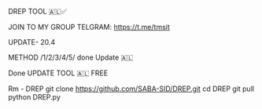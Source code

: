 DREP TOOL 🇦🇱✅

 JOIN  TO MY GROUP TELGRAM:
https://t.me/tmsit

UPDATE- 20.4

METHOD  /1/2/3/4/5/ done Update 🇦🇱

Done UPDATE TOOL 🇦🇱 FREE 

Rm - DREP
git clone https://github.com/SABA-SID/DREP.git
cd DREP
git pull 
python DREP.py


